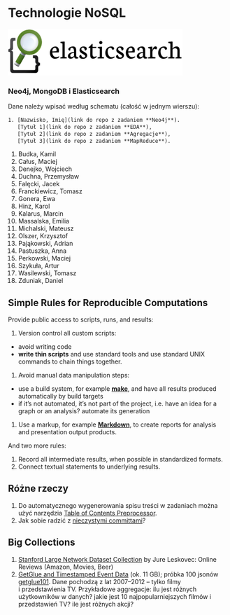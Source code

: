 # Technologie NoSQL

<!--
Kilka przykładowych agregacji korzystających z danych
[zipcodes](http://media.mongodb.org/zips.json) oraz
[imieniny](data/wbzyl/imieniny.csv) opisano w [Aggregation Pipeline Examples](Aggregations_in_JS.md).
-->

![Elasticsearch logo](images/elasticsearch-logo.png)

### Neo4j, MongoDB i Elasticsearch

Dane należy wpisać według schematu (całość w jednym wierszu):

    1. [Nazwisko, Imię](link do repo z zadaniem **Neo4j**).
       [Tytuł 1](link do repo z zadaniem **EDA**),
       [Tytuł 2](link do repo z zadaniem **Agregacje**),
       [Tytuł 3](link do repo z zadaniem **MapReduce**).

<!--
1. Barański, Kamil
1. Basiak, Paweł
1. Ćwikowski, Grzegorz
1. Dunikowski, Jacek
1. Mazur, Michał
1. Miszczykowski, Mariusz
1. Mrotek, Remigiusz
1. Paprocki, Adam
1. Rawicki, Wojciech
1. Samsoniuk, Damian
1. Turzyński, Michał
1. Wardzińska, Justyna
1. Wiergowski, Paweł
1. Zielke, Adam
-->

1. Budka, Kamil
1. Całus, Maciej
1. Denejko, Wojciech
1. Duchna, Przemysław
1. Falęcki, Jacek
1. Franckiewicz, Tomasz
1. Gonera, Ewa
1. Hinz, Karol
1. Kalarus, Marcin
1. Massalska, Emilia
1. Michalski, Mateusz
1. Olszer, Krzysztof
1. Pająkowski, Adrian
1. Pastuszka, Anna
1. Perkowski, Maciej
1. Szykuła, Artur
1. Wasilewski, Tomasz
1. Zduniak, Daniel


## Simple Rules for Reproducible Computations

Provide public access to scripts, runs, and results:

1. Version control all custom scripts:
  - avoid writing code
  - **write thin scripts** and use standard tools and use standard UNIX
    commands to chain things together.
1. Avoid manual data manipulation steps:
  - use a build system, for example [**make**](http://bost.ocks.org/mike/make/),
    and have all results produced automatically by build targets
  - if it’s not automated, it’s not part of the project,
    i.e. have an idea for a graph or an analysis?
    automate its generation
1. Use a markup, for example
   [**Markdown**](http://daringfireball.net/projects/markdown/syntax),
   to create reports for analysis and presentation output products.

And two more rules:

1. Record all intermediate results, when possible in standardized formats.
1. Connect textual statements to underlying results.


## Różne rzeczy

1. Do automatycznego wygenerowania spisu treści w zadaniach można użyć narzędzia
[Table of Contents Preprocessor](https://github.com/aslushnikov/table-of-contents-preprocessor).
1. Jak sobie radzić z [nieczystymi committami](Git_Pull_Requests.md)?


## Big Collections

1. [Stanford Large Network Dataset Collection](https://snap.stanford.edu/data/)
by Jure Leskovec: Online Reviews (Amazon, Movies, Beer)
1. [GetGlue and Timestamped Event Data](http://getglue-data.s3.amazonaws.com/getglue_sample.tar.gz)
(ok. 11 GB); próbka 100 jsonów [getglue101](/data/wbzyl/getglue101.json).
Dane pochodzą z lat 2007–2012 – tylko filmy i przedstawienia TV.
Przykładowe aggregacje: ilu jest różnych użytkowników
w danych? jakie jest 10 najpopularniejszych filmów i przedstawień TV?
ile jest różnych akcji?
